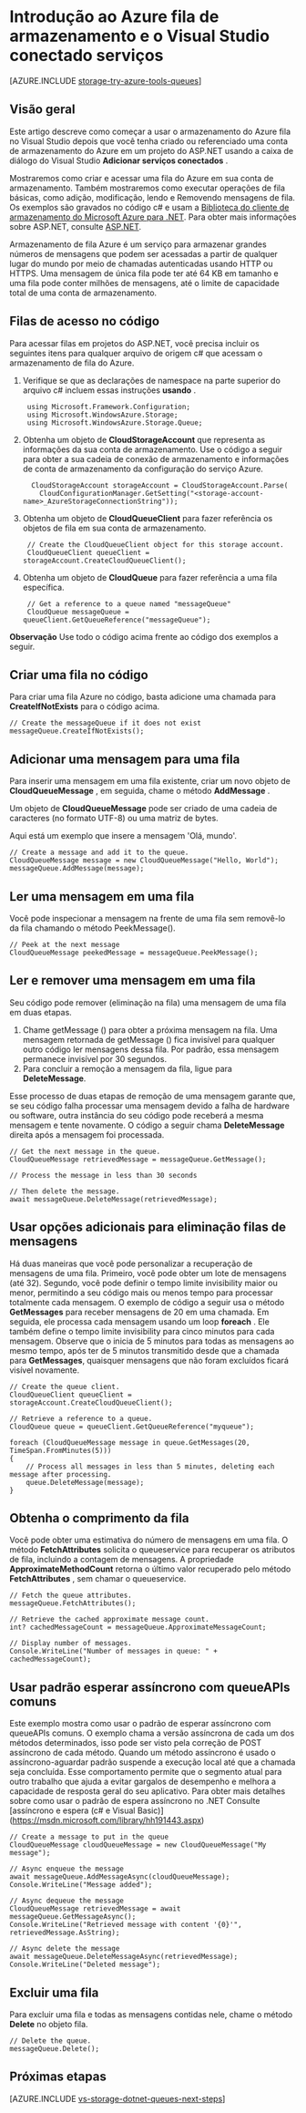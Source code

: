 <properties
    pageTitle="Introdução ao armazenamento de fila e Visual Studio conectado serviços (ASP.NET) | Microsoft Azure"
    description="Como começar a usar o armazenamento do Azure fila em um projeto do ASP.NET no Visual Studio depois de conectar a uma conta de armazenamento usando o Visual Studio conectado serviços"
    services="storage"
    documentationCenter=""
    authors="TomArcher"
    manager="douge"
    editor=""/>

<tags
    ms.service="storage"
    ms.workload="web"
    ms.tgt_pltfrm="vs-getting-started"
    ms.devlang="na"
    ms.topic="article"
    ms.date="08/15/2016"
    ms.author="tarcher"/>

# <a name="get-started-with-azure-queue-storage-and-visual-studio-connected-services"></a>Introdução ao Azure fila de armazenamento e o Visual Studio conectado serviços

[AZURE.INCLUDE [storage-try-azure-tools-queues](../../includes/storage-try-azure-tools-queues.md)]

## <a name="overview"></a>Visão geral

Este artigo descreve como começar a usar o armazenamento do Azure fila no Visual Studio depois que você tenha criado ou referenciado uma conta de armazenamento do Azure em um projeto do ASP.NET usando a caixa de diálogo do Visual Studio **Adicionar serviços conectados** .

Mostraremos como criar e acessar uma fila do Azure em sua conta de armazenamento. Também mostraremos como executar operações de fila básicas, como adição, modificação, lendo e Removendo mensagens de fila. Os exemplos são gravados no código c# e usam a [Biblioteca do cliente de armazenamento do Microsoft Azure para .NET](https://msdn.microsoft.com/library/azure/dn261237.aspx). Para obter mais informações sobre ASP.NET, consulte [ASP.NET](http://www.asp.net).

Armazenamento de fila Azure é um serviço para armazenar grandes números de mensagens que podem ser acessadas a partir de qualquer lugar do mundo por meio de chamadas autenticadas usando HTTP ou HTTPS. Uma mensagem de única fila pode ter até 64 KB em tamanho e uma fila pode conter milhões de mensagens, até o limite de capacidade total de uma conta de armazenamento.

## <a name="access-queues-in-code"></a>Filas de acesso no código

Para acessar filas em projetos do ASP.NET, você precisa incluir os seguintes itens para qualquer arquivo de origem c# que acessam o armazenamento de fila do Azure.

1. Verifique se que as declarações de namespace na parte superior do arquivo c# incluem essas instruções **usando** .

        using Microsoft.Framework.Configuration;
        using Microsoft.WindowsAzure.Storage;
        using Microsoft.WindowsAzure.Storage.Queue;

2. Obtenha um objeto de **CloudStorageAccount** que representa as informações da sua conta de armazenamento. Use o código a seguir para obter a sua cadeia de conexão de armazenamento e informações de conta de armazenamento da configuração do serviço Azure.

         CloudStorageAccount storageAccount = CloudStorageAccount.Parse(
           CloudConfigurationManager.GetSetting("<storage-account-name>_AzureStorageConnectionString"));

3. Obtenha um objeto de **CloudQueueClient** para fazer referência os objetos de fila em sua conta de armazenamento.  

        // Create the CloudQueueClient object for this storage account.
        CloudQueueClient queueClient = storageAccount.CreateCloudQueueClient();

4. Obtenha um objeto de **CloudQueue** para fazer referência a uma fila específica.

        // Get a reference to a queue named "messageQueue"
        CloudQueue messageQueue = queueClient.GetQueueReference("messageQueue");


**Observação** Use todo o código acima frente ao código dos exemplos a seguir.

## <a name="create-a-queue-in-code"></a>Criar uma fila no código

Para criar uma fila Azure no código, basta adicione uma chamada para **CreateIfNotExists** para o código acima.

    // Create the messageQueue if it does not exist
    messageQueue.CreateIfNotExists();

## <a name="add-a-message-to-a-queue"></a>Adicionar uma mensagem para uma fila

Para inserir uma mensagem em uma fila existente, criar um novo objeto de **CloudQueueMessage** , em seguida, chame o método **AddMessage** .

Um objeto de **CloudQueueMessage** pode ser criado de uma cadeia de caracteres (no formato UTF-8) ou uma matriz de bytes.

Aqui está um exemplo que insere a mensagem 'Olá, mundo'.

    // Create a message and add it to the queue.
    CloudQueueMessage message = new CloudQueueMessage("Hello, World");
    messageQueue.AddMessage(message);

## <a name="read-a-message-in-a-queue"></a>Ler uma mensagem em uma fila

Você pode inspecionar a mensagem na frente de uma fila sem removê-lo da fila chamando o método PeekMessage().

    // Peek at the next message
    CloudQueueMessage peekedMessage = messageQueue.PeekMessage();

## <a name="read-and-remove-a-message-in-a-queue"></a>Ler e remover uma mensagem em uma fila

Seu código pode remover (eliminação na fila) uma mensagem de uma fila em duas etapas.
1. Chame getMessage () para obter a próxima mensagem na fila. Uma mensagem retornada de getMessage () fica invisível para qualquer outro código ler mensagens dessa fila. Por padrão, essa mensagem permanece invisível por 30 segundos.
2.  Para concluir a remoção a mensagem da fila, ligue para **DeleteMessage**.

Esse processo de duas etapas de remoção de uma mensagem garante que, se seu código falha processar uma mensagem devido a falha de hardware ou software, outra instância do seu código pode receberá a mesma mensagem e tente novamente. O código a seguir chama **DeleteMessage** direita após a mensagem foi processada.

    // Get the next message in the queue.
    CloudQueueMessage retrievedMessage = messageQueue.GetMessage();

    // Process the message in less than 30 seconds

    // Then delete the message.
    await messageQueue.DeleteMessage(retrievedMessage);


## <a name="use-additional-options-for-de-queuing-messages"></a>Usar opções adicionais para eliminação filas de mensagens

Há duas maneiras que você pode personalizar a recuperação de mensagens de uma fila.
Primeiro, você pode obter um lote de mensagens (até 32). Segundo, você pode definir o tempo limite invisibility maior ou menor, permitindo a seu código mais ou menos tempo para processar totalmente cada mensagem. O exemplo de código a seguir usa o método **GetMessages** para receber mensagens de 20 em uma chamada. Em seguida, ele processa cada mensagem usando um loop **foreach** . Ele também define o tempo limite invisibility para cinco minutos para cada mensagem. Observe que o inicia de 5 minutos para todas as mensagens ao mesmo tempo, após ter de 5 minutos transmitido desde que a chamada para **GetMessages**, quaisquer mensagens que não foram excluídos ficará visível novamente.

    // Create the queue client.
    CloudQueueClient queueClient = storageAccount.CreateCloudQueueClient();

    // Retrieve a reference to a queue.
    CloudQueue queue = queueClient.GetQueueReference("myqueue");

    foreach (CloudQueueMessage message in queue.GetMessages(20, TimeSpan.FromMinutes(5)))
    {
        // Process all messages in less than 5 minutes, deleting each message after processing.
        queue.DeleteMessage(message);
    }

## <a name="get-the-queue-length"></a>Obtenha o comprimento da fila

Você pode obter uma estimativa do número de mensagens em uma fila. O método **FetchAttributes** solicita o queueservice para recuperar os atributos de fila, incluindo a contagem de mensagens. A propriedade **ApproximateMethodCount** retorna o último valor recuperado pelo método **FetchAttributes** , sem chamar o queueservice.

    // Fetch the queue attributes.
    messageQueue.FetchAttributes();

    // Retrieve the cached approximate message count.
    int? cachedMessageCount = messageQueue.ApproximateMessageCount;

    // Display number of messages.
    Console.WriteLine("Number of messages in queue: " + cachedMessageCount);

## <a name="use-async-await-pattern-with-common-queueapis"></a>Usar padrão esperar assíncrono com queueAPIs comuns

Este exemplo mostra como usar o padrão de esperar assíncrono com queueAPIs comuns. O exemplo chama a versão assíncrona de cada um dos métodos determinados, isso pode ser visto pela correção de POST assíncrono de cada método. Quando um método assíncrono é usado o assíncrono-aguardar padrão suspende a execução local até que a chamada seja concluída. Esse comportamento permite que o segmento atual para outro trabalho que ajuda a evitar gargalos de desempenho e melhora a capacidade de resposta geral do seu aplicativo. Para obter mais detalhes sobre como usar o padrão de espera assíncrono no .NET Consulte [assíncrono e espera (c# e Visual Basic)] (https://msdn.microsoft.com/library/hh191443.aspx)

    // Create a message to put in the queue
    CloudQueueMessage cloudQueueMessage = new CloudQueueMessage("My message");

    // Async enqueue the message
    await messageQueue.AddMessageAsync(cloudQueueMessage);
    Console.WriteLine("Message added");

    // Async dequeue the message
    CloudQueueMessage retrievedMessage = await messageQueue.GetMessageAsync();
    Console.WriteLine("Retrieved message with content '{0}'", retrievedMessage.AsString);

    // Async delete the message
    await messageQueue.DeleteMessageAsync(retrievedMessage);
    Console.WriteLine("Deleted message");

## <a name="delete-a-queue"></a>Excluir uma fila

Para excluir uma fila e todas as mensagens contidas nele, chame o método **Delete** no objeto fila.

    // Delete the queue.
    messageQueue.Delete();

## <a name="next-steps"></a>Próximas etapas

[AZURE.INCLUDE [vs-storage-dotnet-queues-next-steps](../../includes/vs-storage-dotnet-queues-next-steps.md)]